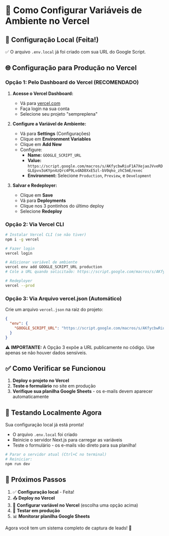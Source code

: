 # 🚀 Como Configurar Variáveis de Ambiente no Vercel

## 📝 Configuração Local (Feita!)

✅ O arquivo `.env.local` já foi criado com sua URL do Google Script.

## 🌐 Configuração para Produção no Vercel

### Opção 1: Pelo Dashboard do Vercel (RECOMENDADO)

1. **Acesse o Vercel Dashboard:**

   - Vá para [vercel.com](https://vercel.com)
   - Faça login na sua conta
   - Selecione seu projeto "sempreplena"

2. **Configure a Variável de Ambiente:**

   - Vá para **Settings** (Configurações)
   - Clique em **Environment Variables**
   - Clique em **Add New**
   - Configure:
     - **Name:** `GOOGLE_SCRIPT_URL`
     - **Value:** `https://script.google.com/macros/s/AKfycbwRiuF1A7XejaoJVveRDGLEpvv3oKYpn4zQrc4P9LvdAD8XxE5zl-bV0qko_zhC5mE/exec`
     - **Environment:** Selecione `Production`, `Preview`, e `Development`

3. **Salvar e Redeployer:**
   - Clique em **Save**
   - Vá para **Deployments**
   - Clique nos 3 pontinhos do último deploy
   - Selecione **Redeploy**

### Opção 2: Via Vercel CLI

```bash
# Instalar Vercel CLI (se não tiver)
npm i -g vercel

# Fazer login
vercel login

# Adicionar variável de ambiente
vercel env add GOOGLE_SCRIPT_URL production
# Cole a URL quando solicitado: https://script.google.com/macros/s/AKfycbwRiuF1A7XejaoJVveRDGLEpvv3oKYpn4zQrc4P9LvdAD8XxE5zl-bV0qko_zhC5mE/exec

# Redeployer
vercel --prod
```

### Opção 3: Via Arquivo vercel.json (Automático)

Crie um arquivo `vercel.json` na raiz do projeto:

```json
{
  "env": {
    "GOOGLE_SCRIPT_URL": "https://script.google.com/macros/s/AKfycbwRiuF1A7XejaoJVveRDGLEpvv3oKYpn4zQrc4P9LvdAD8XxE5zl-bV0qko_zhC5mE/exec"
  }
}
```

⚠️ **IMPORTANTE:** A Opção 3 expõe a URL publicamente no código. Use apenas se não houver dados sensíveis.

## ✅ Como Verificar se Funcionou

1. **Deploy o projeto no Vercel**
2. **Teste o formulário** no site em produção
3. **Verifique sua planilha Google Sheets** - os e-mails devem aparecer automaticamente

## 🔧 Testando Localmente Agora

Sua configuração local já está pronta!

- O arquivo `.env.local` foi criado
- Reinicie o servidor Next.js para carregar as variáveis
- Teste o formulário - os e-mails vão direto para sua planilha!

```bash
# Parar o servidor atual (Ctrl+C no terminal)
# Reiniciar:
npm run dev
```

## 🎯 Próximos Passos

1. ✅ **Configuração local** - Feita!
2. 📤 **Deploy no Vercel**
3. 🔧 **Configurar variável no Vercel** (escolha uma opção acima)
4. 🧪 **Testar em produção**
5. 📊 **Monitorar planilha Google Sheets**

Agora você tem um sistema completo de captura de leads! 🚀
